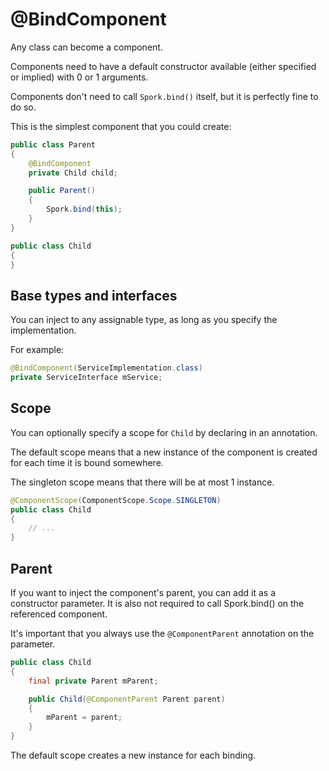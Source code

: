 # @BindComponent

Any class can become a component.

Components need to have a default constructor available (either specified or implied) with 0 or 1 arguments.

Components don't need to call `Spork.bind()` itself, but it is perfectly fine to do so.

This is the simplest component that you could create:

```java
public class Parent
{
	@BindComponent
	private Child child;

	public Parent()
	{
		Spork.bind(this);
	}
}

public class Child
{
}
```

## Base types and interfaces

You can inject to any assignable type, as long as you specify the implementation.

For example:

```java
@BindComponent(ServiceImplementation.class)
private ServiceInterface mService;
```

## Scope

You can optionally specify a scope for `Child` by declaring in an annotation.

The default scope means that a new instance of the component is created for each time it is bound somewhere.

The singleton scope means that there will be at most 1 instance.

```java
@ComponentScope(ComponentScope.Scope.SINGLETON)
public class Child
{
	// ...
}
```

## Parent

If you want to inject the component's parent, you can add it as a constructor parameter.
It is also not required to call Spork.bind() on the referenced component.

It's important that you always use the `@ComponentParent` annotation on the parameter.

```java
public class Child
{
	final private Parent mParent;

	public Child(@ComponentParent Parent parent)
	{
		mParent = parent;
	}
}
```

The default scope creates a new instance for each binding.
